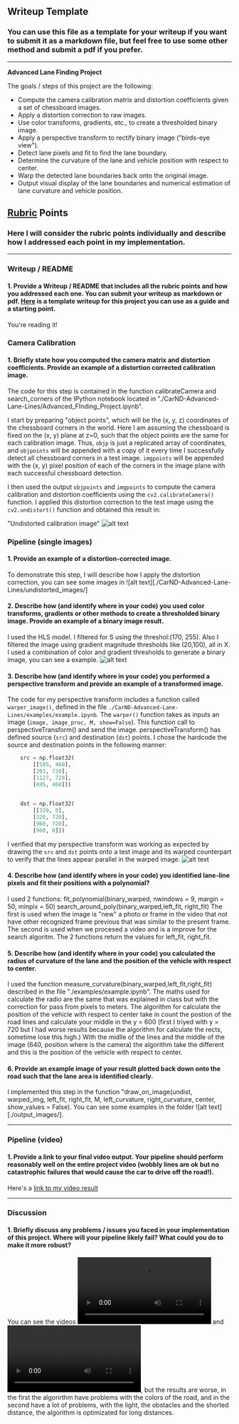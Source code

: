 ## Writeup Template

### You can use this file as a template for your writeup if you want to submit it as a markdown file, but feel free to use some other method and submit a pdf if you prefer.

---

**Advanced Lane Finding Project**

The goals / steps of this project are the following:

* Compute the camera calibration matrix and distortion coefficients given a set of chessboard images.
* Apply a distortion correction to raw images.
* Use color transforms, gradients, etc., to create a thresholded binary image.
* Apply a perspective transform to rectify binary image ("birds-eye view").
* Detect lane pixels and fit to find the lane boundary.
* Determine the curvature of the lane and vehicle position with respect to center.
* Warp the detected lane boundaries back onto the original image.
* Output visual display of the lane boundaries and numerical estimation of lane curvature and vehicle position.

[//]: # (Image References)

[image1]: ./CarND-Advanced-Lane-Lines/output_images/undistorted_calibration2.jpg "Undistorted"
[image2]: ./CarND-Advanced-Lane-Lines/undistorted_images/undistorted_test1.jpg "Road Transformed"
[image3]: ./CarND-Advanced-Lane-Lines/combined.png "Binary Example"
[image4]: ./CarND-Advanced-Lane-Lines/warped_gre.png "Warp Example"
[image6]: ./CarND-Advanced-Lane-Lines/output_images/finish_test1.jpg "Output"
[image7]: ./CarND-Advanced-Lane-Lines/output_images/undistorted_calibration2.jpg "Undistorted calibration image"

[video1]: ./CarND-Advanced-Lane-Lines/output_video/project_video_all.mp4 "Project Video"
[video2]: ./CarND-Advanced-Lane-Lines/output_video/harder_challenge_video_all.mp4 "Harder Video"

## [Rubric](https://review.udacity.com/#!/rubrics/571/view) Points

### Here I will consider the rubric points individually and describe how I addressed each point in my implementation.  

---

### Writeup / README

#### 1. Provide a Writeup / README that includes all the rubric points and how you addressed each one.  You can submit your writeup as markdown or pdf.  [Here](https://github.com/udacity/CarND-Advanced-Lane-Lines/blob/master/writeup_template.md) is a template writeup for this project you can use as a guide and a starting point.  

You're reading it!

### Camera Calibration

#### 1. Briefly state how you computed the camera matrix and distortion coefficients. Provide an example of a distortion corrected calibration image.

The code for this step is contained in the function calibrateCamera and search_corners of the IPython notebook located in "./CarND-Advanced-Lane-Lines/Advanced_FInding_Project.ipynb".  

I start by preparing "object points", which will be the (x, y, z) coordinates of the chessboard corners in the world. Here I am assuming the chessboard is fixed on the (x, y) plane at z=0, such that the object points are the same for each calibration image.  Thus, `objp` is just a replicated array of coordinates, and `objpoints` will be appended with a copy of it every time I successfully detect all chessboard corners in a test image.  `imgpoints` will be appended with the (x, y) pixel position of each of the corners in the image plane with each successful chessboard detection.  

I then used the output `objpoints` and `imgpoints` to compute the camera calibration and distortion coefficients using the `cv2.calibrateCamera()` function.  I applied this distortion correction to the test image using the `cv2.undistort()` function and obtained this result in:

"Undistorted calibration image"
![alt text][image7]



### Pipeline (single images)

#### 1. Provide an example of a distortion-corrected image.

To demonstrate this step, I will describe how I apply the distortion correction, you can see some images in ![alt text][./CarND-Advanced-Lane-Lines/undistorted_images/]


#### 2. Describe how (and identify where in your code) you used color transforms, gradients or other methods to create a thresholded binary image.  Provide an example of a binary image result.

I used the HLS model. I filtered for S using the threshol:(170, 255).
Also I filtered the image using gradient magnitude thresholds like (20,100), all in X.
I used a combination of color and gradient thresholds to generate a binary image, you can see a example.
![alt text][image3]


#### 3. Describe how (and identify where in your code) you performed a perspective transform and provide an example of a transformed image.

The code for my perspective transform includes a function called `warper_image()`, defined in the file `./CarND-Advanced-Lane-Lines/examples/example.ipynb`.  The `warper()` function takes as inputs an image (`image, image_proc, M, show=False`). This function call to perspectiveTransform() and send the image. perspectiveTransform() has defined  source (`src`) and destination (`dst`) points.  I chose the hardcode the source and destination points in the following manner:

```python
    src = np.float32(
        [[585, 460],
        [203, 720],
        [1127, 720],
        [695, 460]])

    
    dst = np.float32(
        [[320, 0],
        [320, 720],
        [960, 720],
        [960, 0]])
```



I verified that my perspective transform was working as expected by drawing the `src` and `dst` points onto a test image and its warped counterpart to verify that the lines appear parallel in the warped image.
![alt text][image4]

#### 4. Describe how (and identify where in your code) you identified lane-line pixels and fit their positions with a polynomial?

I used 2 functions:
fit_polynomial(binary_warped, nwindows = 9, margin = 50, minpix = 50)
search_around_poly(binary_warped,left_fit, right_fit)
The first is used when the image is "new" a photo or frame in the video that not have other recognized frame previous that was similar to the present frame.
The second is used when we procesed a video and is a improve for the search algoritm.
The 2 functions return the values for left_fit, right_fit.


#### 5. Describe how (and identify where in your code) you calculated the radius of curvature of the lane and the position of the vehicle with respect to center.

I used the function measure_curvature(binary_warped,left_fit,right_fit) described in the file "./examples/example.ipynb".
The maths used for calculate the radio are the same that was explained in class but with the correction for pass from pixels to meters.
The algorithm for calculate the position of the vehicle with respect to center take in count the postion of the road lines and calculate your middle in the y = 600 (first I triyed with y = 720 but I had worse results because the algorithm for calculate the rects, sometime lose this high.) With the midlle of the lines and the middle of the image (640, position where is the camera) the algorithm take the different and this is the position of the vehicle with respect to center.

#### 6. Provide an example image of your result plotted back down onto the road such that the lane area is identified clearly.

I implemented this step in the function "draw_on_image(undist, warped_img, left_fit, right_fit, M, left_curvature, right_curvature, center, show_values = False). You can see some examples in the folder ![alt text][./output_images/].



---

### Pipeline (video)

#### 1. Provide a link to your final video output.  Your pipeline should perform reasonably well on the entire project video (wobbly lines are ok but no catastrophic failures that would cause the car to drive off the road!).

Here's a [link to my video result](./output_video/project_video_all.mp4)



---

### Discussion

#### 1. Briefly discuss any problems / issues you faced in your implementation of this project.  Where will your pipeline likely fail?  What could you do to make it more robust?

You can see the videos ![alt text][video1] and ![alt text][video2], but the results are worse, in the first the algorirthm have problems with the colors of the road, and in the second have a lot of problems, with the light, the obstacles and the shorted distance, the algorithm is optimizated for long distances. 
